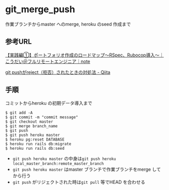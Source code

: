 # git_merge_push

作業ブランチからmaster へのmerge, heroku のseed 作成まで

## 参考URL

[【実践編①】ポートフォリオ作成のロードマップ〜RSpec、Rubocop導入〜｜こうだい＠フルリモートエンジニア｜note](https://note.com/kodai_0122/n/n109e4aff8643?magazine_key=mbce36d0b3160)

[git pushがreject（拒否）されたときの対処法 \- Qiita](https://qiita.com/Takao_/items/5e563d5ea61d2829e497)

## 手順

コミットからheroku の初期データ導入まで

```Shell
$ git add -A
$ git commit -m "commit message"
$ git checkout master
$ git merge branch_name
$ git push
$ git push heroku master
$ heroku pg:reset DATABASE
$ heroku run rails db:migrate
$ heroku run rails db:seed​
```

* `git push heroku master` の中身は`git push heroku local_master_branch:remote_master_branch`
* `git push heroku master` はmaster ブランチで作業ブランチをmerge してから行う
* `git push` がリジェクトされた時は`git pull` 等でHEAD を合わせる
